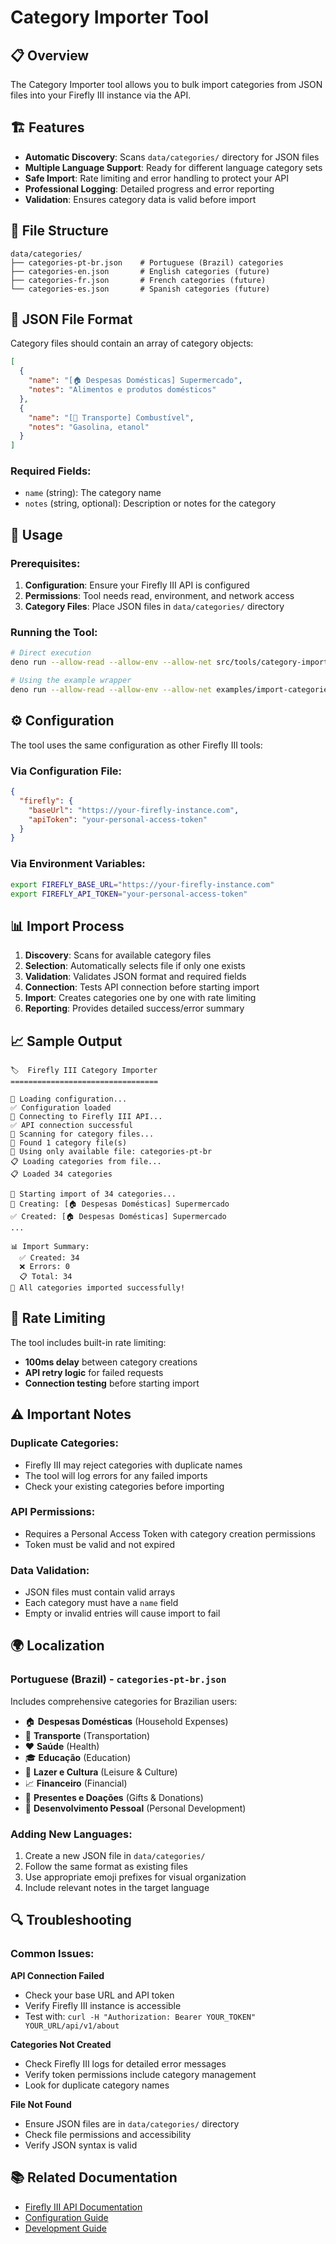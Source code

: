 # Category Importer Tool

## 📋 **Overview**

The Category Importer tool allows you to bulk import categories from JSON files into your Firefly III instance via the API.

## 🏗️ **Features**

- **Automatic Discovery**: Scans `data/categories/` directory for JSON files
- **Multiple Language Support**: Ready for different language category sets
- **Safe Import**: Rate limiting and error handling to protect your API
- **Professional Logging**: Detailed progress and error reporting
- **Validation**: Ensures category data is valid before import

## 📁 **File Structure**

```
data/categories/
├── categories-pt-br.json    # Portuguese (Brazil) categories
├── categories-en.json       # English categories (future)
├── categories-fr.json       # French categories (future)
└── categories-es.json       # Spanish categories (future)
```

## 📝 **JSON File Format**

Category files should contain an array of category objects:

```json
[
  {
    "name": "[🏠 Despesas Domésticas] Supermercado",
    "notes": "Alimentos e produtos domésticos"
  },
  {
    "name": "[🚗 Transporte] Combustível",
    "notes": "Gasolina, etanol"
  }
]
```

### Required Fields:
- `name` (string): The category name
- `notes` (string, optional): Description or notes for the category

## 🚀 **Usage**

### Prerequisites:
1. **Configuration**: Ensure your Firefly III API is configured
2. **Permissions**: Tool needs read, environment, and network access
3. **Category Files**: Place JSON files in `data/categories/` directory

### Running the Tool:

```bash
# Direct execution
deno run --allow-read --allow-env --allow-net src/tools/category-importer.ts

# Using the example wrapper
deno run --allow-read --allow-env --allow-net examples/import-categories.ts
```

## ⚙️ **Configuration**

The tool uses the same configuration as other Firefly III tools:

### Via Configuration File:
```json
{
  "firefly": {
    "baseUrl": "https://your-firefly-instance.com",
    "apiToken": "your-personal-access-token"
  }
}
```

### Via Environment Variables:
```bash
export FIREFLY_BASE_URL="https://your-firefly-instance.com"
export FIREFLY_API_TOKEN="your-personal-access-token"
```

## 📊 **Import Process**

1. **Discovery**: Scans for available category files
2. **Selection**: Automatically selects file if only one exists
3. **Validation**: Validates JSON format and required fields
4. **Connection**: Tests API connection before starting import
5. **Import**: Creates categories one by one with rate limiting
6. **Reporting**: Provides detailed success/error summary

## 📈 **Sample Output**

```
🏷️  Firefly III Category Importer
=================================

🔧 Loading configuration...
✅ Configuration loaded
🔗 Connecting to Firefly III API...
✅ API connection successful
📁 Scanning for category files...
📁 Found 1 category file(s)
📁 Using only available file: categories-pt-br
📋 Loading categories from file...
📋 Loaded 34 categories

🚀 Starting import of 34 categories...
📝 Creating: [🏠 Despesas Domésticas] Supermercado
✅ Created: [🏠 Despesas Domésticas] Supermercado
...

📊 Import Summary:
  ✅ Created: 34
  ❌ Errors: 0
  📋 Total: 34
🎉 All categories imported successfully!
```

## 🔧 **Rate Limiting**

The tool includes built-in rate limiting:
- **100ms delay** between category creations
- **API retry logic** for failed requests
- **Connection testing** before starting import

## ⚠️ **Important Notes**

### Duplicate Categories:
- Firefly III may reject categories with duplicate names
- The tool will log errors for any failed imports
- Check your existing categories before importing

### API Permissions:
- Requires a Personal Access Token with category creation permissions
- Token must be valid and not expired

### Data Validation:
- JSON files must contain valid arrays
- Each category must have a `name` field
- Empty or invalid entries will cause import to fail

## 🌍 **Localization**

### Portuguese (Brazil) - `categories-pt-br.json`
Includes comprehensive categories for Brazilian users:
- 🏠 **Despesas Domésticas** (Household Expenses)
- 🚗 **Transporte** (Transportation)
- ❤️ **Saúde** (Health)
- 🎓 **Educação** (Education)
- 🎉 **Lazer e Cultura** (Leisure & Culture)
- 📈 **Financeiro** (Financial)
- 🎁 **Presentes e Doações** (Gifts & Donations)
- 🌱 **Desenvolvimento Pessoal** (Personal Development)

### Adding New Languages:
1. Create a new JSON file in `data/categories/`
2. Follow the same format as existing files
3. Use appropriate emoji prefixes for visual organization
4. Include relevant notes in the target language

## 🔍 **Troubleshooting**

### Common Issues:

**API Connection Failed**
- Check your base URL and API token
- Verify Firefly III instance is accessible
- Test with: `curl -H "Authorization: Bearer YOUR_TOKEN" YOUR_URL/api/v1/about`

**Categories Not Created**
- Check Firefly III logs for detailed error messages
- Verify token permissions include category management
- Look for duplicate category names

**File Not Found**
- Ensure JSON files are in `data/categories/` directory
- Check file permissions and accessibility
- Verify JSON syntax is valid

## 📚 **Related Documentation**

- [Firefly III API Documentation](https://api-docs.firefly-iii.org/#/categories)
- [Configuration Guide](../CONFIGURATION.md)
- [Development Guide](../DEVELOPMENT.md)

